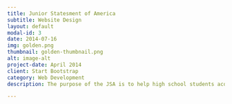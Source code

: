 ```yaml
---
title: Junior Statesment of America
subtitle: Website Design
layout: default
modal-id: 3
date: 2014-07-16
img: golden.png
thumbnail: golden-thumbnail.png
alt: image-alt
project-date: April 2014
client: Start Bootstrap
category: Web Development
description: The purpose of the JSA is to help high school students acquire leadership skills and the knowledge necessary to be effective debaters and civic participants. JSA is the largest completely student-run organization in the United States with over 10,000 members. It was because of my experience in JSA that I developed the necessary presentation and public speaking skills that I now have today.

---
```

